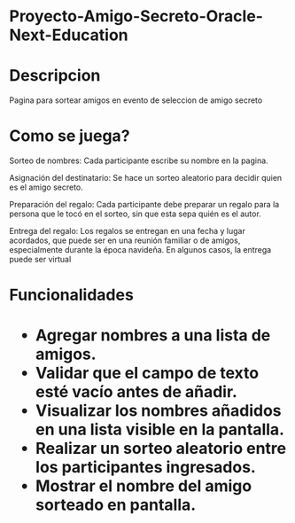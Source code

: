 # Proyecto-Amigo-Secreto-Oracle-Next-Education
<h1>Descripcion</h1>

Pagina para sortear amigos en evento de seleccion de amigo secreto

<h1>Como se juega?</h1>

Sorteo de nombres: Cada participante escribe su nombre en la pagina.

Asignación del destinatario: Se hace un sorteo aleatorio para decidir quien es el amigo secreto.

Preparación del regalo: Cada participante debe preparar un regalo para la persona que le tocó en el sorteo, sin que esta sepa quién es el autor.

Entrega del regalo: Los regalos se entregan en una fecha y lugar acordados, que puede ser en una reunión familiar o de amigos, especialmente durante la época navideña. En algunos casos, la entrega puede ser virtual

<h1>Funcionalidades<h1>

- Agregar nombres a una lista de amigos.
- Validar que el campo de texto esté vacío antes de añadir.
- Visualizar los nombres añadidos en una lista visible en la pantalla.
- Realizar un sorteo aleatorio entre los participantes ingresados.
- Mostrar el nombre del amigo sorteado en pantalla.

